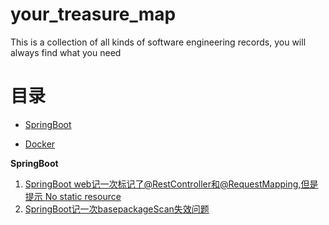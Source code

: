 # your_treasure_map
This is a collection of all kinds of software engineering records, you will always find what you need





# 目录

- [SpringBoot](#SpringBoot)

- [Docker](#Docker)






**<a id="SpringBoot">SpringBoot</a>**

1. [SpringBoot web记一次标记了@RestController和@RequestMapping,但是提示 No static resource ](spring-boot/记录/SpringBoot%20web记一次标记了@RestController和@RequestMapping,但是提示%20No%20static%20resource%20.md)
2. [SpringBoot记一次basepackageScan失效问题](spring-boot/记录/SpringBoot记一次basepackageScan失效问题.md)
